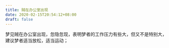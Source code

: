 ```yaml
---
title: 贼在办公室出现
date: 2020-02-15T20:54:12+08:00
draft: false
---
```


梦见贼在办公室出现，忽隐忽现，表明梦者的工作压力有些大，但又不是特别大，建议梦者适当放松，适当运动；